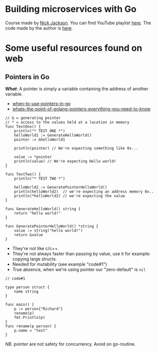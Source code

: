 # Building microservices with Go

Course made by [Nick Jackson](https://www.youtube.com/c/NicJackson).
You can find YouTube
playlist [here](https://www.youtube.com/watch?v=VzBGi_n65iU&list=PLmD8u-IFdreyh6EUfevBcbiuCKzFk0EW_).
The code made by the author is [here](https://github.com/nicholasjackson/building-microservices-youtube/tree/main).

# Some useful resources found on web

## Pointers in Go

***What***: A pointer is simply a variable containing the address of another variable.

- [when-to-use-pointers-in-go](https://medium.com/@meeusdylan/when-to-use-pointers-in-go-44c15fe04eac)
- [whats-the-point-of-golang-pointers-everything-you-need-to-know](https://medium.com/@annapeterson89/whats-the-point-of-golang-pointers-everything-you-need-to-know-ac5e40581d4d)

```
// & = generating pointer
// * = access to the values held at a location in memory
func TestOne() {
	println("* TEST ONE *")
	helloWorld1 := GenerateHelloWorld()
	pointer := &helloWorld1

	println(pointer) // We're expecting something like 0x...

	value := *pointer
	println(value) // We're expecting Hello world!
}

func TestTwo() {
	println("* TEST TWO *")

	helloWorld2 := GeneratePointerHelloWorld()
	println(helloWorld2)  // we're expecting an address memory 0x..
	println(*helloWorld2) // we're expecting the value
}

func GenerateHelloWorld() string {
	return "hello world!"
}

func GeneratePointerHelloWorld() *string {
	value := string("hello world!")
	return &value
}
```

- They're not like c/c++.
- They're not always faster than passing by value, use it for example: copying large structs.
- Needed for mutability (see example "code#1")
- True absence, when we're using pointer our "zero-default" is `nil`

```
// code#1

type person struct {
    name string
}

func main() {
    p := person{"Richard"}
    rename(p)
    fmt.Println(p)
}
func rename(p person) {
    p.name = "test"
}
```

*NB.* pointer are not safety for concurrency. Avoid on go-routine.



